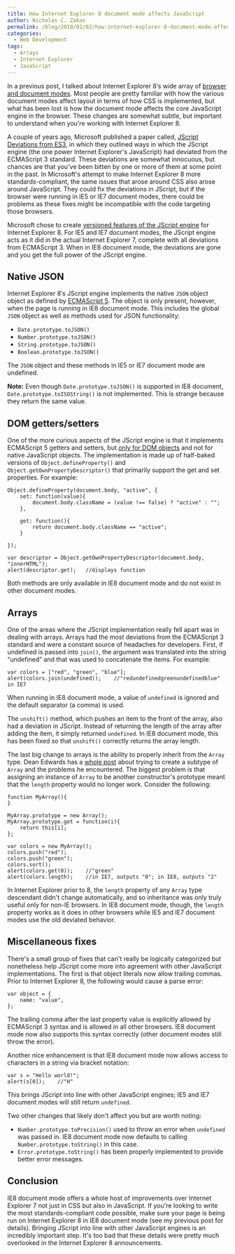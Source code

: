 ```yaml
---
title: How Internet Explorer 8 document mode affects JavaScript
author: Nicholas C. Zakas
permalink: /blog/2010/02/02/how-internet-explorer-8-document-mode-affects-javascript/
categories:
  - Web Development
tags:
  - Arrays
  - Internet Explorer
  - JavaScript
---
```

In a previous post, I talked about Internet Explorer 8&#8242;s wide array of [browser and document modes][1]. Most people are pretty familiar with how the various document modes affect layout in terms of how CSS is implemented, but what has been lost is how the document mode affects the core JavaScript engine in the browser. These changes are somewhat subtle, but important to understand when you're working with Internet Explorer 8.

A couple of years ago, Microsoft published a paper called, [JScript Deviations from ES3][2], in which they outlined ways in which the JScript engine (the one power Internet Explorer's JavaScript) had deviated from the ECMAScript 3 standard. These deviations are somewhat innocuous, but chances are that you've been bitten by one or more of them at some point in the past. In Microsoft's attempt to make Internet Explorer 8 more standards-compliant, the same issues that arose around CSS also arose around JavaScript. They could fix the deviations in JScript, but if the browser were running in IE5 or IE7 document modes, there could be problems as these fixes might be incompatible with the code targeting those browsers.

Microsoft chose to create [versioned features of the JScript engine][3] for Internet Explorer 8. For IE5 and IE7 document modes, the JScript engine acts as it did in the actual Internet Explorer 7, complete with all deviations from ECMAScript 3. When in IE8 document mode, the deviations are gone and you get the full power of the JScript engine.

## Native JSON

Internet Explorer 8&#8242;s JScript engine implements the native `JSON` object object as defined by [ECMAScript 5][4]. The object is only present, however, when the page is running in IE8 document mode. This includes the global `JSON` object as well as methods used for JSON functionality:

  * `Date.prototype.toJSON()`
  * `Number.prototype.toJSON()`
  * `String.prototype.toJSON()`
  * `Boolean.prototype.toJSON()`

The `JSON` object and these methods in IE5 or IE7 document mode are undefined.

**Note:** Even though `Date.prototype.toJSON()` is supported in IE8 document, `Date.prototype.toISOString()` is not implemented. This is strange because they return the same value.

## DOM getters/setters

One of the more curious aspects of the JScript engine is that it implements ECMAScript 5 getters and setters, but [only for DOM objects][5] and not for native JavaScript objects. The implementation is made up of half-baked versions of `Object.defineProperty()` and `Object.getOwnPropertyDescriptor()` that primarily support the get and set properties. For example:

    Object.defineProperty(document.body, "active", {
        set: function(value){
            document.body.className = (value !== false) ? "active" : "";
        },
    
        get: function(){
            return document.body.className == "active";
        }
    
    });
    
    var descriptor = Object.getOwnPropertyDescriptor(document.body, "innerHTML");
    alert(descriptor.get);   //displays function

Both methods are only available in IE8 document mode and do not exist in other document modes.

## Arrays

One of the areas where the JScript implementation really fell apart was in dealing with arrays. Arrays had the most deviations from the ECMAScript 3 standard and were a constant source of headaches for developers. First, if undefined is passed into `join()`, the argument was translated into the string &#8220;undefined&#8221; and that was used to concatenate the items. For example:

    var colors = ["red", "green", "blue"];
    alert(colors.join(undefined));    //"redundefinedgreenundefinedblue" in IE7

When running in IE8 document mode, a value of `undefined` is ignored and the default separator (a comma) is used.

The `unshift()` method, which pushes an item to the front of the array, also had a deviation in JScript. Instead of returning the length of the array after adding the item, it simply returned `undefined`. In IE8 document mode, this has been fixed so that `unshift()` correctly returns the array length.

The last big change to arrays is the ability to properly inherit from the `Array` type. Dean Edwards has a [whole post][6] about trying to create a subtype of `Array` and the problems he encountered. The biggest problem is that assigning an instance of `Array` to be another constructor's prototype meant that the `length` property would no longer work. Consider the following:

    function MyArray(){
    }
    
    MyArray.prototype = new Array();
    MyArray.prototype.get = function(i){
        return this[i];
    };
    
    var colors = new MyArray();
    colors.push("red");
    colors.push("green");
    colors.sort();
    alert(colors.get(0));    //"green"
    alert(colors.length);    //in IE7, outputs "0"; in IE8, outputs "2"

In Internet Explorer prior to 8, the `length` property of any `Array` type descendant didn't change automatically, and so inheritance was only truly useful only for non-IE browsers. In IE8 document mode, though, the `length` property works as it does in other browsers while IE5 and IE7 document modes use the old deviated behavior.

## Miscellaneous fixes

There's a small group of fixes that can't really be logically categorized but nonetheless help JScript come more into agreement with other JavaScript implementations. The first is that object literals now allow trailing commas. Prior to Internet Explorer 8, the following would cause a parse error:

    var object = {
        name: "value",
    };

The trailing comma after the last property value is explicitly allowed by ECMAScript 3 syntax and is allowed in all other browsers. IE8 document mode now also supports this syntax correctly (other document modes still throw the error).

Another nice enhancement is that IE8 document mode now allows access to characters in a string via bracket notation:

    var s = "Hello world!";
    alert(s[0]);    //"H"

This brings JScript into line with other JavaScript engines; IE5 and IE7 document modes will still return `undefined`.

Two other changes that likely don't affect you but are worth noting:

  * `Number.prototype.toPrecision()` used to throw an error when `undefined` was passed in. IE8 document mode now defaults to calling `Number.prototype.toString()` in this case.
  * `Error.prototype.toString()` has been properly implemented to provide better error messages.

## Conclusion

IE8 document mode offers a whole host of improvements over Internet Explorer 7 not just in CSS but also in JavaScript. If you're looking to write the most standards-compliant code possible, make sure your page is being run on Internet Explorer 8 in IE8 document mode (see my previous post for details). Bringing JScript into line with other JavaScript engines is an incredibly important step. It's too bad that these details were pretty much overlooked in the Internet Explorer 8 announcements.

 [1]: {{site.url}}/blog/2010/01/19/internet-explorer-8-document-and-browser-modes/
 [2]: http://wiki.ecmascript.org/lib/exe/fetch.php?id=resources%3Aresources&cache=cache&media=resources:jscriptdeviationsfromes3.pdf
 [3]: http://blogs.msdn.com/jscript/archive/2009/04/17/versioning-language-features-in-jscript.aspx
 [4]: http://www.ecma-international.org/publications/standards/Ecma-262.htm
 [5]: http://msdn.microsoft.com/en-us/library/dd229916%28VS.85%29.aspx
 [6]: http://dean.edwards.name/weblog/2006/11/hooray/
